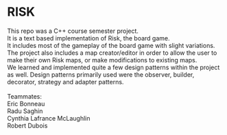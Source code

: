 # RISK
This repo was a C++ course semester project.
</br>
It is a text based implementation of Risk, the board game.
</br>
It includes most of the gameplay of the board game with slight variations.
</br>
The project also includes a map creator/editor in order to allow the user to make their own Risk maps, or make modifications to existing maps.
</br>
We learned and implemented quite a few design patterns within the project as well. Design patterns primarily used were the observer, builder, decorator, strategy and adapter patterns.
</br>
</br>
Teammates:
</br>
Eric Bonneau
</br>
Radu Saghin
</br>
Cynthia Lafrance McLaughlin
</br>
Robert Dubois
